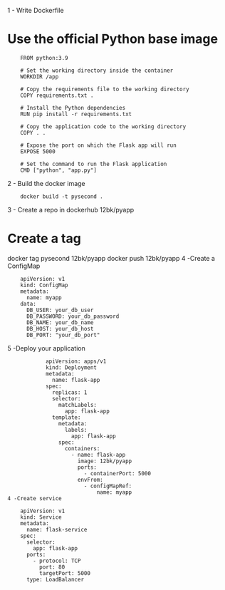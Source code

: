 1 - Write Dockerfile 
# Use the official Python base image
        FROM python:3.9

        # Set the working directory inside the container
        WORKDIR /app

        # Copy the requirements file to the working directory
        COPY requirements.txt .

        # Install the Python dependencies
        RUN pip install -r requirements.txt

        # Copy the application code to the working directory
        COPY . .

        # Expose the port on which the Flask app will run
        EXPOSE 5000

        # Set the command to run the Flask application
        CMD ["python", "app.py"]
        
2 - Build the docker image 
                
        docker build -t pysecond .
3 - Create a repo in dockerhub 
     12bk/pyapp
# Create a tag 
  docker tag pysecond 12bk/pyapp
   docker push 12bk/pyapp
4 -Create a ConfigMap
                
        apiVersion: v1
        kind: ConfigMap
        metadata:
          name: myapp
        data:
          DB_USER: your_db_user
          DB_PASSWORD: your_db_password
          DB_NAME: your_db_name
          DB_HOST: your_db_host
          DB_PORT: "your_db_port"
  5 -Deploy your application
                
                apiVersion: apps/v1
                kind: Deployment
                metadata:
                  name: flask-app
                spec:
                  replicas: 1
                  selector:
                    matchLabels:
                      app: flask-app
                  template:
                    metadata:
                      labels:
                        app: flask-app
                    spec:
                      containers:
                        - name: flask-app
                          image: 12bk/pyapp
                          ports:
                            - containerPort: 5000
                          envFrom:
                            - configMapRef:
                                name: myapp
    4 -Create service 
                
        apiVersion: v1
        kind: Service
        metadata:
          name: flask-service
        spec:
          selector:
            app: flask-app
          ports:
            - protocol: TCP
              port: 80
              targetPort: 5000
          type: LoadBalancer

